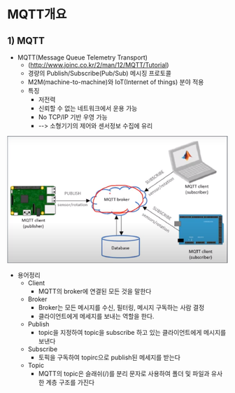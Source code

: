 # MQTT개요
## 1) MQTT

- MQTT(Message Queue Telemetry Transport)
  - (http://www.joinc.co.kr/2/man/12/MQTT/Tutorial)
  - 경량의 Publish/Subscribe(Pub/Sub) 메시징 프로토콜
  - M2M(machine-to-machine)와 IoT(Internet of things) 분야 적용
  - 특징
    - 저전력
    - 신뢰할 수 없는 네트워크에서 운용 가능
    - No TCP/IP 기반 우영 가능
    - --> 소형기기의 제어와 센서정보 수집에 유리

![image-20210116195325062](mqtt01.assets/image-20210116195325062.png)



- 용어정리
  - Client
    - MQTT의 broker에 연결된 모든 것을 말한다
  - Broker
    - Broker는 모든 메시지를 수신, 필터링, 메시지 구독하는 사람 결정
    - 클라이언트에게 메세지를 보내는 역할을 한다.
  - Publish
    - topic을 지정하여 topic을 subscribe 하고 있는 클라이언트에게 메시지를 보낸다
  - Subscribe  
    - 토픽을 구독하여 topirc으로 publish된 메세지를 받는다
  - Topic
    - MQTT의 topic은 슬래쉬(/)를 분리 문자로 사용하여 폴더 및 파일과 유사한 계층 구조를 가진다